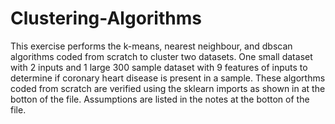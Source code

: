 # Clustering-Algorithms

This exercise performs the k-means, nearest neighbour, and dbscan algorithms coded from scratch to cluster two datasets. One small dataset with 2 inputs and 1 large 300 sample dataset with 9 features of inputs to determine if 
coronary heart disease is present in a sample. These algorthms coded from scratch are verified using the sklearn imports as shown in at the botton of the file. Assumptions are listed in the notes at the botton of the file. 
